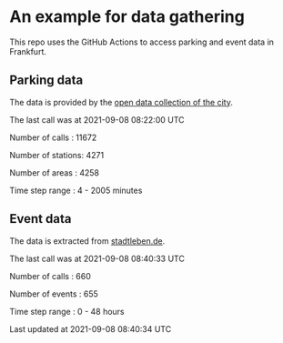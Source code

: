 # An example for data gathering

This repo uses the GitHub Actions to access parking and event data in Frankfurt.

## Parking data
The data is provided by the [open data collection of the city](https://www.offenedaten.frankfurt.de/).

The last call was at 2021-09-08 08:22:00 UTC

Number of calls   : 11672

Number of stations:  4271

Number of areas   :  4258

Time step range   :     4 -  2005 minutes


## Event data
The data is extracted from [stadtleben.de](https://stadtleben.de/frankfurt/).

The last call was at 2021-09-08 08:40:33 UTC

Number of calls   : 660

Number of events  : 655

Time step range   :   0 -  48 hours


Last updated at 2021-09-08 08:40:34 UTC
